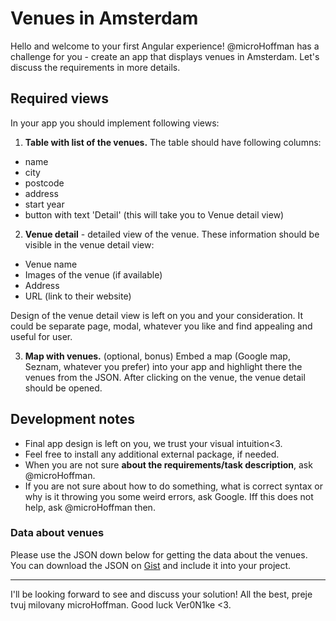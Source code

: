 # Venues in Amsterdam

Hello and welcome to your first Angular experience! @microHoffman has a challenge for you - create an app that displays venues in Amsterdam. Let's discuss the requirements in more details.

## Required views

In your app you should implement following views:

1) **Table with list of the venues.** The table should have following columns:
  - name
  - city
  - postcode
  - address
  - start year
  - button with text 'Detail' (this will take you to Venue detail view)

2) **Venue detail** - detailed view of the venue. These information should be visible in the venue detail view:
  - Venue name
  - Images of the venue (if available)
  - Address
  - URL (link to their website)

Design of the venue detail view is left on you and your consideration. It could be separate page, modal, whatever you like and find appealing and useful for user.

3) **Map with venues.** (optional, bonus) Embed a map (Google map, Seznam, whatever you prefer) into your app and highlight there the venues from the JSON.
After clicking on the venue, the venue detail should be opened.

## Development notes
- Final app design is left on you, we trust your visual intuition<3. 
- Feel free to install any additional external package, if needed.
- When you are not sure **about the requirements/task description**, ask @microHoffman.
- If you are not sure about how to do something, what is correct syntax or why is it throwing you some weird errors, ask Google. Iff this does not help, ask @microHoffman then.

### Data about venues
Please use the JSON down below for getting the data about the venues.
You can download the JSON on [Gist](https://gist.github.com/microHoffman/bbc0d6a2b8b5428c2867c495968568bf) and include it into your project.

---
I'll be looking forward to see and discuss your solution! All the best, preje tvuj milovany microHoffman. Good luck Ver0N1ke <3.